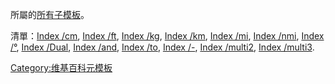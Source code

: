所屬的[所有子模板](http://zh.wikipedia.org/w/index.php?title=Special:%E5%89%8D%E7%BC%80%E7%B4%A2%E5%BC%95&prefix=Convert/&namespace=10)。

清單：[Index /cm](https://zh.wikipedia.org/wiki/Special:PrefixIndex/Template:Convert/cm "wikilink"), [Index /ft](https://zh.wikipedia.org/wiki/Special:PrefixIndex/Template:Convert/ft "wikilink"), [Index /kg](https://zh.wikipedia.org/wiki/Special:PrefixIndex/Template:Convert/kg "wikilink"), [Index /km](https://zh.wikipedia.org/wiki/Special:PrefixIndex/Template:Convert/km "wikilink"), [Index /mi](https://zh.wikipedia.org/wiki/Special:PrefixIndex/Template:Convert/mi "wikilink"), [Index /nmi](https://zh.wikipedia.org/wiki/Special:PrefixIndex/Template:Convert/nmi "wikilink"), [Index /°](https://zh.wikipedia.org/wiki/Special:PrefixIndex/Template:Convert/° "wikilink"), [Index /Dual](https://zh.wikipedia.org/wiki/Special:PrefixIndex/Template:Convert/Dual "wikilink"), [Index /and](https://zh.wikipedia.org/wiki/Special:PrefixIndex/Template:Convert/and "wikilink"), [Index /to](https://zh.wikipedia.org/wiki/Special:PrefixIndex/Template:Convert/to "wikilink"), [Index /-](https://zh.wikipedia.org/wiki/Special:PrefixIndex/Template:Convert/- "wikilink"), [Index /multi2](https://zh.wikipedia.org/wiki/Special:PrefixIndex/Template:Convert/multi2 "wikilink"), [Index /multi3](https://zh.wikipedia.org/wiki/Special:PrefixIndex/Template:Convert/multi3 "wikilink").

[Category:维基百科元模板](https://zh.wikipedia.org/wiki/Category:维基百科元模板 "wikilink")